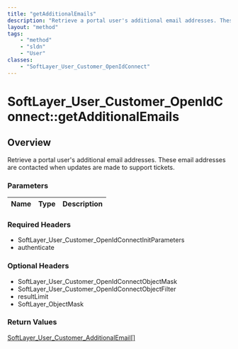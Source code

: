 ```yaml
---
title: "getAdditionalEmails"
description: "Retrieve a portal user's additional email addresses. These email addresses are contacted when updates are made to suppor... "
layout: "method"
tags:
    - "method"
    - "sldn"
    - "User"
classes:
    - "SoftLayer_User_Customer_OpenIdConnect"
---
```

# SoftLayer_User_Customer_OpenIdConnect::getAdditionalEmails
## Overview 
Retrieve a portal user's additional email addresses. These email addresses are contacted when updates are made to support tickets.

### Parameters 
|Name | Type | Description |
| --- | --- | --- |


### Required Headers
* SoftLayer_User_Customer_OpenIdConnectInitParameters
* authenticate

### Optional Headers
* SoftLayer_User_Customer_OpenIdConnectObjectMask
* SoftLayer_User_Customer_OpenIdConnectObjectFilter
* resultLimit
* SoftLayer_ObjectMask

### Return Values
<a href='/reference/datatypes/SoftLayer_User_Customer_AdditionalEmail'>SoftLayer_User_Customer_AdditionalEmail[] </a>

